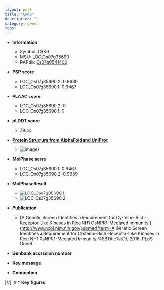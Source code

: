 ```yaml
---
layout: post
title: "CRK6"
description: ""
category: genes
tags: 
---
```


* **Information**  
    + Symbol: CRK6  
    + MSU: [LOC_Os07g35690](http://rice.plantbiology.msu.edu/cgi-bin/ORF_infopage.cgi?orf=LOC_Os07g35690)  
    + RAPdb: [Os07g0541400](http://rapdb.dna.affrc.go.jp/viewer/gbrowse_details/irgsp1?name=Os07g0541400)  

* **PSP score**  
    + LOC_Os07g35690.2: 0.9689 
    + LOC_Os07g35690.1: 0.9467 

* **PLAAC score**  
    + LOC_Os07g35690.2: 0 
    + LOC_Os07g35690.1: 0 

* **pLDDT score**
    + 79.44

* **[Protein Structure from AlphaFold and UniProt](https://www.uniprot.org/uniprotkb/Q0D5R3/entry#structure)**
    + ![image](https://ricepsp.github.io/images/Q0/AF-Q0D5R3-F1.png))

* **MolPhase score**
    + LOC_Os07g35690.1: 0.9467
    + LOC_Os07g35690.2: 0.9689

* **MolPhaseResult**
    + ![LOC_Os07g35690.1](https://ricepsp.github.io/pictures/LOC_Os07g/LOC_Os07g35690.1.png)
    + ![LOC_Os07g35690.2](https://ricepsp.github.io/pictures/LOC_Os07g/LOC_Os07g35690.2.png)

* **Publication**  
    + [A Genetic Screen Identifies a Requirement for Cysteine-Rich-Receptor-Like Kinases in Rice NH1 OsNPR1-Mediated Immunity.](http://www.ncbi.nlm.nih.gov/pubmed?term=A Genetic Screen Identifies a Requirement for Cysteine-Rich-Receptor-Like Kinases in Rice NH1 OsNPR1-Mediated Immunity.%5BTitle%5D), 2016, PLoS Genet.

* **Genbank accession number**  

* **Key message**  

* **Connection**  

[//]: # * **Key figures**  


